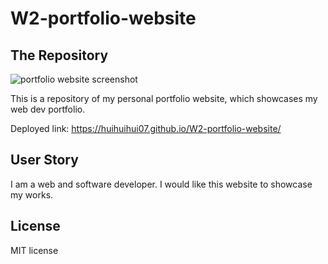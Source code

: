 # W2-portfolio-website

## The Repository


<img alt="portfolio website screenshot" src="./W2-portfolio-website/images/Hui-FENG-Web-Developer.png">


This is a repository of my personal portfolio website, which showcases my web dev portfolio.

Deployed link: https://huihuihui07.github.io/W2-portfolio-website/

## User Story

I am a web and software developer. I would like this website to showcase my works.

## License

MIT license
